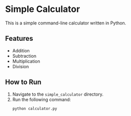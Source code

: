 # Simple Calculator

This is a simple command-line calculator written in Python.

## Features

- Addition
- Subtraction
- Multiplication
- Division

## How to Run

1.  Navigate to the `simple_calculator` directory.
2.  Run the following command:
    ```bash
    python calculator.py
    ```
